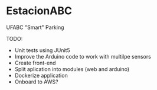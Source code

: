 # EstacionABC

UFABC "Smart" Parking




TODO:
* Unit tests using JUnit5
* Improve the Arduino code to work with multilpe sensors
* Create front-end
* Split aplication into modules (web and arduino)
* Dockerize application
* Onboard to AWS?
